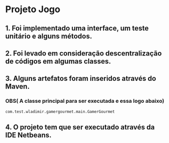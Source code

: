 # Projeto Jogo 

## 1. Foi implementado uma interface, um teste unitário e alguns métodos.
## 2. Foi levado em consideração descentralização de códigos em algumas classes.
## 3. Alguns artefatos foram inseridos através do Maven. 


### OBS( A classe principal para ser executada e essa logo abaixo)

`com.test.wladimir.gamergourmet.main.GamerGourmet`

## 4. O projeto tem que ser executado através da IDE Netbeans.
